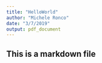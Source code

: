 ```yaml
---
title: "HelloWorld"
author: "Michele Ronco"
date: "3/7/2019"
output: pdf_document
---
```




## This is a markdown file
